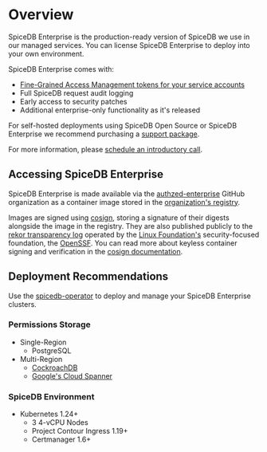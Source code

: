 # Overview

SpiceDB Enterprise is the production-ready version of SpiceDB we use in our managed services.
You can license SpiceDB Enterprise to deploy into your own environment.

SpiceDB Enterprise comes with:

* [Fine-Grained Access Management tokens for your service accounts](/spicedb-enterprise/fgam)
* Full SpiceDB request audit logging
* Early access to security patches
* Additional enterprise-only functionality as it's released

For self-hosted deployments using SpiceDB Open Source or SpiceDB Enterprise we recommend purchasing a [support package](https://authzed.com/products/spicedb-sla-support).

For more information, please [schedule an introductory call](https://authzed.com/call/?utm_source=docs).

## Accessing SpiceDB Enterprise

SpiceDB Enterprise is made available via the [authzed-enterprise] GitHub organization as a container image stored in the [organization's registry].

[authzed-enterprise]: https://github.com/authzed-enterprise
[organization's registry]: https://github.com/orgs/authzed-enterprise/packages

Images are signed using [cosign], storing a signature of their digests alongside the image in the registry.
They are also published publicly to the [rekor transparency log] operated by the [Linux Foundation's] security-focused foundation, the [OpenSSF].
You can read more about keyless container signing and verification in the [cosign documentation].

[cosign]: https://github.com/sigstore/cosign
[rekor transparency log]: https://rekor.sigstore.dev
[linux foundation's]: https://www.linuxfoundation.org
[openssf]: https://openssf.org
[cosign documentation]: https://github.com/sigstore/cosign/blob/main/KEYLESS.md

## Deployment Recommendations

Use the <a href="https://github.com/authzed/spicedb-operator" target="_blank">spicedb-operator</a> to deploy and manage your SpiceDB Enterprise clusters.

### Permissions Storage

* Single-Region
  * PostgreSQL
* Multi-Region
  * <a href="https://www.cockroachlabs.com/product/" target="_blank">CockroachDB</a>
  * <a href="https://cloud.google.com/spanner" target="_blank">Google's Cloud Spanner</a>

### SpiceDB Environment

* Kubernetes 1.24+
  * 3 4-vCPU Nodes
  * Project Contour Ingress 1.19+
  * Certmanager 1.6+
